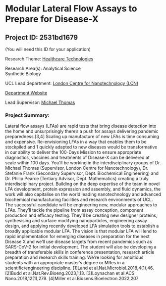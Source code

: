 # Modular Lateral Flow Assays to Prepare for Disease-X

## Project ID: **2531bd1679**
(You will need this ID for your application)

Research Theme: [Healthcare Technologies](../themes/healthcare-technologies.md)

Research Area(s):
Analytical Science<br />Synthetic Biology

UCL Lead department: [London Centre for Nanotechnology (LCN)](../departments/london-centre-for-nanotechnology.md)

[Department Website](https://www.london-nano.com)

Lead Supervisor: [Michael Thomas](https://profiles.ucl.ac.uk/75670)

### Project Summary:

Lateral flow assays (LFAs) are rapid tests that bring disease detection into the home and unsurprisingly
there’s a push for assays delivering pandemic preparedness.[3,4] Scaling up manufacture of new LFAs is
time consuming and expensive. Re-envisioning LFAs in a way that enables them to be stockpiled and
1
quickly adapted to new diseases would be transformative in our ability to deliver the 100-Days Mission to
ensure appropriate diagnostics, vaccines and treatments of Disease-X can be delivered at scale within 100
days.
You'll be working in the interdisciplinary groups of Dr. Michael Thomas (Supervisor, London Centre for
Nanotechnology), Dr. Stefanie Frank (Secondary Supervisor, Dept. Biochemical Engineering) and Dr. Philip
Pearce (Tertiary Advisor, Dept. Mathematics) creating a truly interdisciplinary project. Building on the deep
expertise of the team in novel LFA development, protein expression and assembly, and fluid dynamics, the
work will also capitalise on the world leading nanotechnology and advanced biochemical manufacturing
facilities and research environments of UCL.
The successful candidate will be engineering new, modular approaches to LFAs. They’ll tackle the pipeline
from assay conception, component production and efficacy testing. They’ll be creating new designer
proteins, synthesising and surface modifying nanoparticles, engineering assay design, and applying
recently developed LFA simulation tools to establish a broadly applicable modular LFA. The vision is that
modular LFA will lend to rapid implementation for emerging diseases in preparation for the next Disease X
and we’ll use disease targets from recent pandemics such as SARS-CoV-2 for initial development. The
student will also be developing a breadth of transferable skills in conference presentation, research article
preparation and research skills training.
We're looking for ambitious students with an appropriate master’s degree or MRes in a
scientific/engineering discipline.
[1]Land et al.Nat.Microbiol.2018,4(1),46.
[2]Budd et al.Nat.Rev.Bioeng.2023,1,13.
[3]Loynachan et al.ACS Nano.2018,12(1),279.
[4]Miller et al.Biosens.Bioelectron.2022,207
